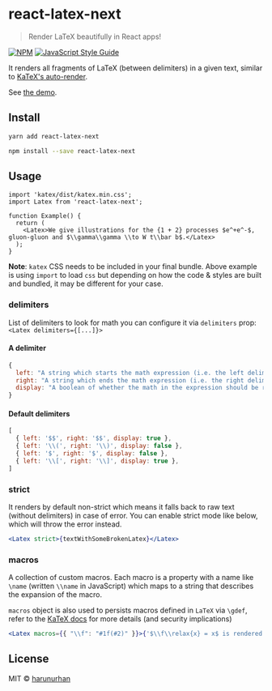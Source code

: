 # react-latex-next

> Render LaTeX beautifully in React apps!

[![NPM](https://img.shields.io/npm/v/react-latex-next.svg)](https://www.npmjs.com/package/react-latex-next) [![JavaScript Style Guide](https://img.shields.io/badge/code_style-standard-brightgreen.svg)](https://standardjs.com)

It renders all fragments of LaTeX (between delimiters) in a given text, similar to [KaTeX's auto-render](https://katex.org/docs/autorender.html).

See [the demo](https://react-latex.netlify.app).

## Install

```bash
yarn add react-latex-next

npm install --save react-latex-next
```

## Usage

```tsx
import 'katex/dist/katex.min.css';
import Latex from 'react-latex-next';

function Example() {
  return (
    <Latex>We give illustrations for the {1 + 2} processes $e^+e^-$, gluon-gluon and $\\gamma\\gamma \\to W t\\bar b$.</Latex>
  );
}
```

**Note**: `katex` CSS needs to be included in your final bundle. Above example is using `import` to load `css` but depending on how the code & styles are built and bundled, it may be different for your case.

### delimiters

List of delimiters to look for math you can configure it via `delimiters` prop: `<Latex delimiters={[...]}>`

#### A delimiter

```js
{
  left: "A string which starts the math expression (i.e. the left delimiter)"
  right: "A string which ends the math expression (i.e. the right delimiter)"
  display: "A boolean of whether the math in the expression should be rendered in display mode or not"
}
```

#### Default delimiters

```js
[
  { left: '$$', right: '$$', display: true },
  { left: '\\(', right: '\\)', display: false },
  { left: '$', right: '$', display: false },
  { left: '\\[', right: '\\]', display: true },
]
```

### strict

It renders by default non-strict which means it falls back to raw text (without delimiters) in case of error.
You can enable strict mode like below, which will throw the error instead.

```jsx
<Latex strict>{textWithSomeBrokenLatex}</Latex>
```

### macros

A collection of custom macros. Each macro is a property with a name like `\name` (written `\\name` in JavaScript) which maps to a string that describes the expansion of the macro.

`macros` object is also used to persists macros defined in `LaTeX` via `\gdef`, refer to the [KaTeX docs](https://katex.org/docs/api.html#persistent-macros) for more details (and security implications)

```jsx
<Latex macros={{ "\\f": "#1f(#2)" }}>{'$\\f\\relax{x} = x$ is rendered using macros'}</Latex>
```

## License

MIT © [harunurhan](https://github.com/harunurhan)
